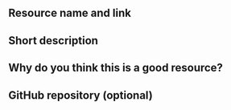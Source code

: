 ## Resource name and link

<!-- Add the resource name and the link in this section -->

<!-- eg. [Resource Name](link) -> Use this format(including the square and round brackets) to add name link of resource -->

## Short description

<!-- Include a short description of the resource in this section -->

## Why do you think this is a good resource?

<!-- Add a reason why the resource can be helpful to the community -->

## GitHub repository (optional)

<!-- Add the link to the GitHub repository of the resource (if any) -->
